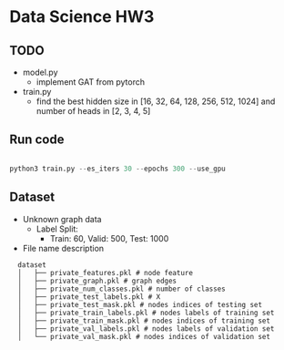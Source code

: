 # Data Science HW3

## TODO
* model.py
  * implement GAT from pytorch
* train.py
  * find the best hidden size in [16, 32, 64, 128, 256, 512, 1024] and number of heads in [2, 3, 4, 5]

## Run code

```python

python3 train.py --es_iters 30 --epochs 300 --use_gpu

```

## Dataset
* Unknown graph data
  * Label Split:
    * Train: 60, Valid: 500, Test: 1000
* File name description
```
  dataset
  │   ├── private_features.pkl # node feature
  │   ├── private_graph.pkl # graph edges
  │   ├── private_num_classes.pkl # number of classes
  │   ├── private_test_labels.pkl # X
  │   ├── private_test_mask.pkl # nodes indices of testing set
  │   ├── private_train_labels.pkl # nodes labels of training set
  │   ├── private_train_mask.pkl # nodes indices of training set
  │   ├── private_val_labels.pkl # nodes labels of validation set
  │   └── private_val_mask.pkl # nodes indices of validation set
```
